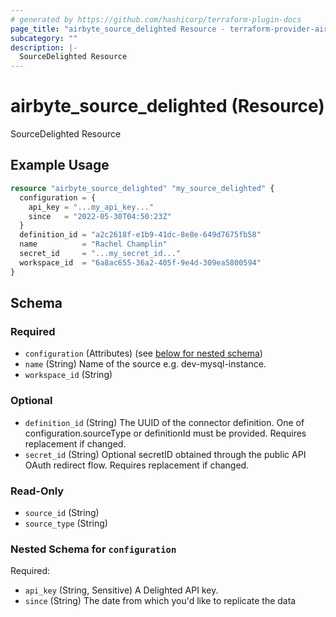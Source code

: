 ```yaml
---
# generated by https://github.com/hashicorp/terraform-plugin-docs
page_title: "airbyte_source_delighted Resource - terraform-provider-airbyte"
subcategory: ""
description: |-
  SourceDelighted Resource
---
```


# airbyte_source_delighted (Resource)

SourceDelighted Resource

## Example Usage

```terraform
resource "airbyte_source_delighted" "my_source_delighted" {
  configuration = {
    api_key = "...my_api_key..."
    since   = "2022-05-30T04:50:23Z"
  }
  definition_id = "a2c2618f-e1b9-41dc-8e8e-649d7675fb58"
  name          = "Rachel Champlin"
  secret_id     = "...my_secret_id..."
  workspace_id  = "6a8ac655-36a2-405f-9e4d-309ea5800594"
}
```

<!-- schema generated by tfplugindocs -->
## Schema

### Required

- `configuration` (Attributes) (see [below for nested schema](#nestedatt--configuration))
- `name` (String) Name of the source e.g. dev-mysql-instance.
- `workspace_id` (String)

### Optional

- `definition_id` (String) The UUID of the connector definition. One of configuration.sourceType or definitionId must be provided. Requires replacement if changed.
- `secret_id` (String) Optional secretID obtained through the public API OAuth redirect flow. Requires replacement if changed.

### Read-Only

- `source_id` (String)
- `source_type` (String)

<a id="nestedatt--configuration"></a>
### Nested Schema for `configuration`

Required:

- `api_key` (String, Sensitive) A Delighted API key.
- `since` (String) The date from which you'd like to replicate the data


